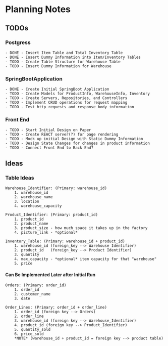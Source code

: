 # Planning Notes
## TODOs

### Postgress
    - DONE - Insert Item Table and Total Inventory Table
    - DONE - Insert Dummy Information into Item/Inventory Tables
    - TODO - Create Table Structure for Warehouse Table
    - TODO - Insert Dummy Information for Warehouse

### SpringBootApplication
    - DONE - Create Initial SpringBoot Application
    - TODO - Create Models for ProductInfo, WarehouseInfo, Inventory
    - TODO - Create Servers, Repositories, and Controllers
    - TODO - Implement CRUD operations for request mapping
    - TODO - Test http requests and response body information

### Front End
    - TODO - Start Initial Design on Paper
    - TODO - Create REACT server(?) for page rendering
    - TODO - Mock up initial Design with Static Dummy Information
    - TODO - Design State Changes for changes in product information
    - TODO - Connect Front End to Back End?


## Ideas

### Table Ideas
    Warehouse_Identifier: (Primary: warehouse_id)
        1. warehouse_id
        2. warehouse_name
        3. location
        4. warehouse_capacity

    Product_Identifier: (Primary: product_id)
        1. product_id
        2. product_name
        3. product_size - how much space it takes up in the factory
        4. picture_link - *optional*

    Inventory_Table: (Primary: warehouse_id + product_id)
        1. warehouse_id (foreign_key --> Warehouse Identifier)   
        2. product_id   (foreign_key --> Product Identifier)
        3. quantity
        4. max_capacity - *optional* item capacity for that "warehouse"
        5. price

#### Can Be Implemented Later after Initial Run
    Orders: (Primary: order_id)
        1. order_id
        2. customer_name
        3. date

    Order_Lines: (Primary: order_id + order_line)
        1. order_id (foreign key --> Orders)
        2. order_line
        3. warehouse_id (foreign key --> Warehouse_Identifier)
        4. product_id (foreign key --> Product_Identifier)
        5. quantity_sold
        6. price_sold
        *NOTE* (warehouse_id + product_id = foreign key --> product table)

